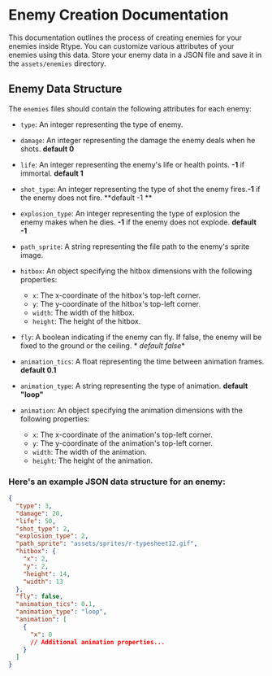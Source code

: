 # Enemy Creation Documentation

This documentation outlines the process of creating enemies for your enemies inside Rtype. You can customize various
attributes of your enemies using this data.
Store your enemy data in a JSON file and save it in the `assets/enemies` directory.

## Enemy Data Structure

The `enemies` files should contain the following attributes for each enemy:

- `type`: An integer representing the type of enemy.
- `damage`: An integer representing the damage the enemy deals when he shots. **default 0**
- `life`: An integer representing the enemy's life or health points. **-1** if immortal. **default 1**
- `shot_type`: An integer representing the type of shot the enemy fires.**-1** if the enemy does not fire. **default -1
  **
- `explosion_type`: An integer representing the type of explosion the enemy makes when he dies. **-1** if the enemy does
  not explode. **default -1**
- `path_sprite`: A string representing the file path to the enemy's sprite image.
- `hitbox`: An object specifying the hitbox dimensions with the following properties:
    - `x`: The x-coordinate of the hitbox's top-left corner.
    - `y`: The y-coordinate of the hitbox's top-left corner.
    - `width`: The width of the hitbox.
    - `height`: The height of the hitbox.
- `fly`: A boolean indicating if the enemy can fly. If false, the enemy will be fixed to the ground or the ceiling. *
  *default false**

- `animation_tics`: A float representing the time between animation frames. **default 0.1**
- `animation_type`: A string representing the type of animation. **default "loop"**
- `animation`: An object specifying the animation dimensions with the following properties:
    - `x`: The x-coordinate of the animation's top-left corner.
    - `y`: The y-coordinate of the animation's top-left corner.
    - `width`: The width of the animation.
    - `height`: The height of the animation.

### Here's an example JSON data structure for an enemy:

```json
{
  "type": 3,
  "damage": 20,
  "life": 50,
  "shot_type": 2,
  "explosion_type": 2,
  "path_sprite": "assets/sprites/r-typesheet12.gif",
  "hitbox": {
    "x": 2,
    "y": 2,
    "height": 14,
    "width": 13
  },
  "fly": false,
  "animation_tics": 0.1,
  "animation_type": "loop",
  "animation": [
    {
      "x": 0
      // Additional animation properties...
    }
  ]
}
```
